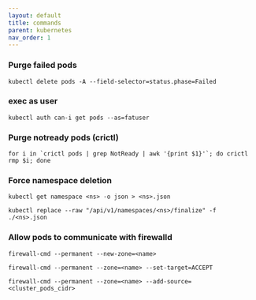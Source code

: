 ```yaml
---
layout: default
title: commands
parent: kubernetes
nav_order: 1
---
```


### Purge failed pods
```
kubectl delete pods -A --field-selector=status.phase=Failed
```

### exec as user
```
kubectl auth can-i get pods --as=fatuser
```

### Purge notready pods (crictl)
```
for i in `crictl pods | grep NotReady | awk '{print $1}'`; do crictl rmp $i; done
```

### Force namespace deletion
```
kubectl get namespace <ns> -o json > <ns>.json
```
```
kubectl replace --raw "/api/v1/namespaces/<ns>/finalize" -f ./<ns>.json
```

### Allow pods to communicate with firewalld
```
firewall-cmd --permanent --new-zone=<name>
```
```
firewall-cmd --permanent --zone=<name> --set-target=ACCEPT
```
```
firewall-cmd --permanent --zone=<name> --add-source=<cluster_pods_cidr>
```
